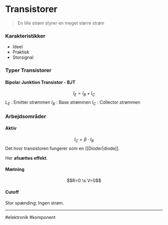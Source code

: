 # Transistorer
>En lille strøm styrer en meget større strøm

### Karakteristikker
- Ideel
- Praktisk
- Storsignal

### Typer Transistorer
#### Bipolar Junktion Transistor - BJT

$$I_{E} = I_{B} + I_{C}$$
$L_{E}$ : Emitter strømmen
$I_{B}$ : Base strømmen
$I_{C}$ : Collector strømmen

### Arbejdsområder
#### Aktiv
$$I_{C} = \beta \cdot I_{B}$$
Det hvor transistoren fungerer som en [[Dioder|diode]].

Her **afsættes effekt**.

#### Mætning
$$R=0 \s V=0$$

#### Cutoff
Stor spænding; Ingen strøm.

---
#elektronik #komponent